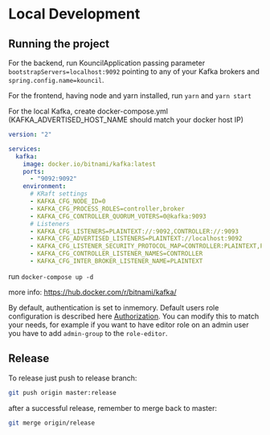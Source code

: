 # Local Development

## Running the project
For the backend, run KouncilApplication passing parameter ```bootstrapServers=localhost:9092``` pointing to any of your Kafka brokers and ```spring.config.name=kouncil```.

For the frontend, having node and yarn installed, run ```yarn``` and ```yarn start```

For the local Kafka, create docker-compose.yml (KAFKA_ADVERTISED_HOST_NAME should match your docker host IP)
```yaml
version: "2"

services:
  kafka:
    image: docker.io/bitnami/kafka:latest
    ports:
      - "9092:9092"
    environment:
      # KRaft settings
      - KAFKA_CFG_NODE_ID=0
      - KAFKA_CFG_PROCESS_ROLES=controller,broker
      - KAFKA_CFG_CONTROLLER_QUORUM_VOTERS=0@kafka:9093
      # Listeners
      - KAFKA_CFG_LISTENERS=PLAINTEXT://:9092,CONTROLLER://:9093
      - KAFKA_CFG_ADVERTISED_LISTENERS=PLAINTEXT://localhost:9092
      - KAFKA_CFG_LISTENER_SECURITY_PROTOCOL_MAP=CONTROLLER:PLAINTEXT,PLAINTEXT:PLAINTEXT
      - KAFKA_CFG_CONTROLLER_LISTENER_NAMES=CONTROLLER
      - KAFKA_CFG_INTER_BROKER_LISTENER_NAME=PLAINTEXT
```

run ```docker-compose up -d```

more info: https://hub.docker.com/r/bitnami/kafka/

By default, authentication is set to inmemory. Default users role configuration is described here [Authorization](../configuration/security/AUTHORIZATION.md). 
You can modify this to match your needs, for example if you want to have editor role on an admin user you have to add `admin-group` to the `role-editor`. 

## Release

To release just push to release branch:
```bash
git push origin master:release
```

after a successful release, remember to merge back to master:
```bash
git merge origin/release
```
